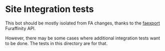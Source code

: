 # Site Integration tests

This bot should be mostly isolated from FA changes, thanks to the [faexport](https://github.com/Deer-Spangle/faexport)
Furaffinity API.

However, there may be some cases where additional integration tests want to be done. The tests in this directory are for
that.